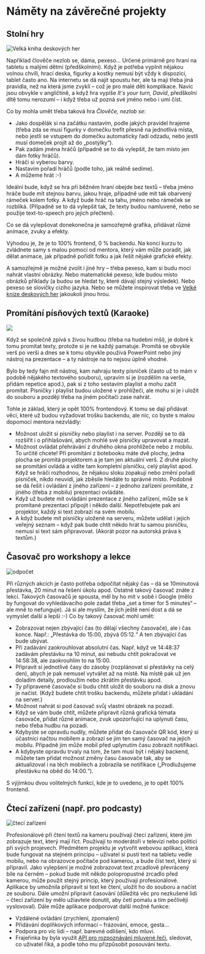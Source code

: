 # Náměty na závěrečné projekty

## Stolní hry
![Velká kniha deskových her](https://www.databazeknih.cz/img/books/36_/36567/big_velka-kniha-deskovych-her-LxQ-36567.jpg)

Například člověče nezlob se, dáma, pexeso… Určené primárně pro hraní na tabletu s malými dětmi (předškolními). Když je potřeba vyplnit nějakou volnou chvíli,
hrací deska, figurky a kostky nemusí být vždy k dispozici, tablet často ano. Na internetu se dá najít spoustu her, ale ta mají třeba jiná pravidla, než na která jsme
zvyklí – což je pro malé děti komplikace. Navíc jsou obvykle v angličtině, a když hra vypíše _It's your turn, David_, předškolní dítě tomu nerozumí – i když třeba
už pozná své jméno nebo i umí číst.

Co by mohla umět třeba taková hra _Člověče, nezlob se_:
* Jako dospělák si na začátku nastavím, podle jakých pravidel hrajeme (třeba zda se musí figurky v domečku trefit přesně na jednotlivá místa, nebo jestli se vstupem do domečku automaticky řadí odzadu, nebo jestli musí domeček projít až do „postýlky“).
* Pak zadám jména hráčů (případně se to dá vylepšit, že tam místo jen dám fotky hráčů).
* Hráči si vyberou barvy.
* Nastavím pořadí hráčů (podle toho, jak reálně sedíme).
* A můžeme hrát :-)

Ideální bude, když se hra při běžném hraní obejde bez textů – třeba jméno hráče bude mít stejnou barvu, jakou hraje, případně ude mít tak obarvený rámeček kolem fotky.
A když bude hráč na tahu, jméno nebo rámeček se rozbliká. (Případně se to dá vylepšit tak, že texty budou namluvené, nebo se použije text-to-speech pro jejich přečtení).

Co se dá vylepšovat donekonečna je samozřejmě grafika, přidávat různé animace, zvuky a efekty.

Výhodou je, že je to 100% frontend, 0 % backendu. Na konci kurzu to zvládnete samy s malou pomocí od mentora, který vám může poradit, jak dělat animace, jak případně pořídit
fotku a jak řešit nějaké grafické efekty.

A samozřejmě je možné zvolit i jiné hry – třeba pexeso, kam si budu moci nahrát vlastní obrázky. Nebo matematické pexeso, kde budou místo obrázků příklady (a budou se hledat ty,
které dávají stejný výsledek). Nebo pexeso se slovíčky cizího jazyka. Nebo se můžete inspirovat třeba ve
[Velké knize deskových her](https://www.databazeknih.cz/knihy/velka-kniha-deskovych-her-36567) jakoukoli jinou hrou.

## Promítání písňových textů (Karaoke)
![](https://www.kudyznudy.cz/files/74/7478fb7d-5e64-4500-86a4-b2f362dc4758.jpg?v=20210803132510)

Když se společně zpívá s živou hudbou (třeba na hudební mši), je dobré k tomu promítat texty, protože si je ne každý pamatuje. Promítá se obvykle verš po verši a dnes se k tomu
obyvkle používá PowerPoint nebo jiný nástroj na prezentace – a ty nástroje na to nejsou úplně vhodné.

Bylo by tedy fajn mít nástroj, kam nahraju texty písniček (často už to mám v podobě nějakého textového souboru), upravím si je (rozdělím na verše, přidám repetice apod.), pak
si z toho sestavím playlist a mohu začít promítat. Písničky i playlist budou uložené v prohlížeči, ale mohu si je i uložit do souboru a později třeba na jiném počítači zase
nahrát.

Tohle je základ, který je opět 100% frontendový. K tomu se dají přidávat věci, které už budou vyžadovat trošku backendu, ale nic, co byste s malou dopomocí mentora nezvládly:
* Možnost uložit si písničky nebo playlist i na server. Později se to dá rozšířit i o přihlašování, abych mohlé své písničky upravovat a mazat.
* Možnost ovládat přehrávání z druhého okna prohlížeče nebo z mobilu. To určitě chcete! Při promítání z botebooku máte dvě plochy, jedna plocha se promítá projektorem a je tam jen
  aktuální verš. Z druhé plochy se promítání ovládá a vidíte tam kompletní písničku, celý playlist apod. Když se hráči rozhodnou, že nějakou sloku zopakují nebo změní pořadí
  písniček, nikdo neuvidí, jak zběsile hledáte to správné místo. Podobně se dá řešit i ovládání z jiného zařízení – z jednoho zařízení promítáte, z jiného (třeba z mobilu)
  prezentaci ovládáte. 
* Když už budete mít ovládání prezentace z jiného zařízení, může se k promítané prezentaci připojit i někdo další. Nepotřebujete pak ani projektor, každý si text zobrazí
  na svém mobilu.
* A když budete mít písničky uložené na serveru, můžete udělat i jejich veřejný seznam – když pak bude chtít někdo hrát tu samou písničku, nemusí si text sám připravovat.
  (Akorát pozor na autorská práva k textům.)
  
## Časovač pro workshopy a lekce
![odpočet](https://thumbs.dreamstime.com/z/countdown-timer-digital-counter-circle-smart-phone-ui-design-template-countdown-timer-digital-counter-clock-vector-flat-115007137.jpg)

Při různých akcích je často potřeba odpočítat nějaký čas – dá se 10minutová přestávka, 20 minut na řešení úkolu apod. Ostatně takový časovač znáte z lekcí. Takových
časovačů je spousta, měl by ho mít v sobě i Google (mělo by fungovat do vyhledávacího pole zadat třeba „set a timer for 5 minutes“ – ale mně to nefunguje). Já si ale myslím,
že jich ještě není dost a dá se vymyslet další a lepší :-) Co by takový časovač mohl umět:
  
* Zobrazovat nejen zbývající čas (to dělají všechny časovače), ale i čas konce. Např.: „Přestávka do 15:00, zbývá 05:12.“ A ten zbývající čas bude ubývat.
* Při zadávání zaokrouhlovat absolutní čas. Např. když ve 14:48:37 zadávám přestávku na 10 minut, asi nebudu chtít pokračovat ve 14:58:38, ale zaokrouhlím to na 15:00.
* Připravit si jednotlivé časy do zásoby (rozplánovat si přestávky na celý den), abych je pak nemusel vytvářet až na místě. Na místě pak už jen doladím detaily, prodloužím
  nebo zkrátím přestávku apod.
* Ty připravené časovače si budu chtít uložit do souboru na disk a znovu je načíst. (Když budete chtít trošku backendu, můžete přidat i ukládání na server.)  
* Možnost nahrát si pod časovač svůj vlastní obrázek na pozadí.
* Když se vám bude chtít, můžete připravit různá grafická témata časovače, přidat různé animace, zvuk upozorňující na uplynutí času, nebo třeba hudbu na pozadí.
* Kdybyste se opravdu nudily, můžete přidat do časovače QR kód, který si účastníci načtou mobilem a zobrazí se jim ten samý časovač na jejich mobilu. Případně jim může mobil
  před uplynutím času zobrazit notifikaci.
* A kdybyste opravdu trvaly na tom, že tam musí být i nějaký backend, můžete tam přidat možnost změny času časovače tak, aby se aktualizoval i na těch mobilech a zobrazila se
  notifikace („Prodlužujeme přestávku na oběd do 14:00.“).
  
S výjimkou dvou volitelných funkcí, kde je to uvedeno, je to opět 100% frontend.

## Čtecí zařízení (např. pro podcasty)
![čtecí zařízení](https://www.syntex.cz/media/produkty/326/datavideo-tp-300-001.jpg)

Profesionálové při čtení textů na kameru používají čtecí zařízení, které jim zobrazuje text, který mají říct. Používají to moderátoři v televizi nebo politici při svých projevech. Předmětem projektu je vytvořit webovou aplikaci, která bude fungovat na stejném principu – uživatel si pustí text na tabletu vedle mobilu, nebo na obrazovce počítače pod kamerou, a bude číst text, který si připravil. Jako vylepšení je možné zobrazovat text zrcadlově převrácený bíle na černém – pokud bude mít někdo polopropustné zrcadlo před kamerou, může použít stejný princip, který používají profesionálové.
Aplikace by umožnila připravit si text ke čtení, uložit ho do souboru a načíst ze souboru. Dále umožní připravit časování (důležitá věc pro nezkušené lidi – čtecí zařízení by mělo užiavtele donutit, aby četl pomalu a tím pečlivěji vyslovoval). Dále může aplikace podporovat další možné funkce:
* Vzdálené ovládání (zrychlení, zpomalení)
* Přidávání doplňkových informací – frázování, emoce, gesta…
* Podpora pro víc lidí – např. barevné odlišení, kdo mluví.
* Frajeřinka by byla využít [API pro rozpoznávání mluvené řeči](https://developer.mozilla.org/en-US/docs/Web/API/SpeechRecognition), sledovat, co uživatel říká, a podle toho mu přizpůsobit posouvání textu.[](url)
